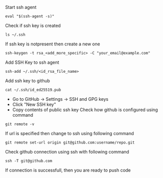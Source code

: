 Start ssh agent
```
eval "$(ssh-agent -s)"
```
Check if ssh key is created
```
ls ~/.ssh
```
If ssh key is notpresent then create a new one
```
ssh-keygen -t rsa_<add_more_specific> -C "your_email@example.com"
```
Add SSH Key to ssh agent
```
ssh-add ~/.ssh/<id_rsa_file_name>
```
Add ssh key to github
```
cat ~/.ssh/id_ed25519.pub
```
- Go to GitHub → Settings → SSH and GPG keys
- Click "New SSH key"
- Copy contents of public ssh key
Check how github is configured using command
```
git remote -v
```
If url is specified then change to ssh using following command
```
git remote set-url origin git@github.com:username/repo.git
```
Check github connection using ssh with following command
```
ssh -T git@github.com
```
If connection is successfull, then you are ready to push code

